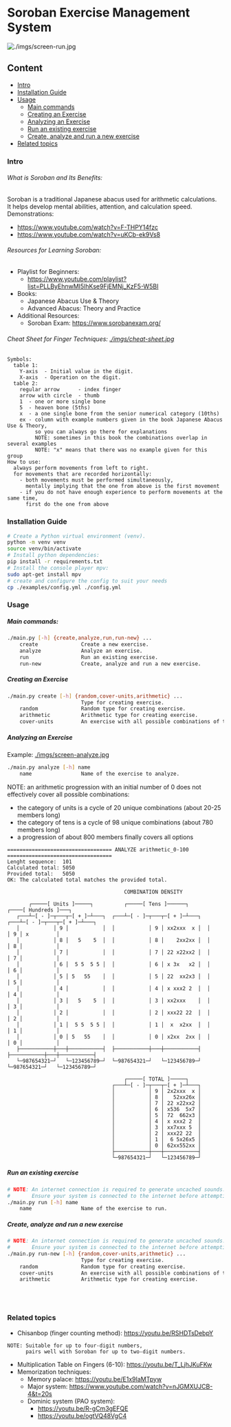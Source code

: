 # Soroban Exercise Management System
![./imgs/screen-run.jpg](./imgs/screen-run.jpg)
## Content
- [Intro](#Intro)
- [Installation Guide](#Installation-Guide)
- [Usage](#Usage)
   - [Main commands](#Main-commands)
   - [Creating an Exercise](#Creating-an-Exercise)
   - [Analyzing an Exercise](#Analyzing-an-Exercise)
   - [Run an existing exercise](#Run-an-existing-exercise)
   - [Create, analyze and run a new exercise](#Create-analyze-and-run-a-new-exercise)
- [Related topics](#Related-topics)

### Intro
###### What is Soroban and Its Benefits:
Soroban is a traditional Japanese abacus used for arithmetic calculations.<br>
It helps develop mental abilities, attention, and calculation speed.<br>
Demonstrations:
  - https://www.youtube.com/watch?v=F-THPY14fzc
  - https://www.youtube.com/watch?v=uKCb-ek9Vs8

###### Resources for Learning Soroban:
- Playlist for Beginners:
  - https://www.youtube.com/playlist?list=PLLByEhnwMI5lhKse9FjEMNj_KzF5-W5BI
- Books:
  - Japanese Abacus Use & Theory
  - Advanced Abacus: Theory and Practice
- Additional Resources:
  - Soroban Exam: https://www.sorobanexam.org/

###### Cheat Sheet for Finger Techniques: [./imgs/cheat-sheet.jpg](./imgs/cheat-sheet.jpg)
```
Symbols:
  table 1:
    Y-axis  - Initial value in the digit.
    X-axis  - Operation on the digit.
  table 2:
    regular arrow      - index finger
    arrow with circle  - thumb
    1  - one or more single bone
    5  - heaven bone (5ths)
    x  - a one single bone from the senior numerical category (10ths)
    ex - column with example numbers given in the book Japanese Abacus Use & Theory,
         so you can always go there for explanations
         NOTE: sometimes in this book the combinations overlap in several examples
         NOTE: "x" means that there was no example given for this group
How to use:
  always perform movements from left to right.
  for movements that are recorded horizontally:
    - both movements must be performed simultaneously,
      mentally implying that the one from above is the first movement
    - if you do not have enough experience to perform movements at the same time,
      first do the one from above
```

### Installation Guide
```bash
# Create a Python virtual environment (venv).
python -m venv venv
source venv/bin/activate
# Install python dependencies:
pip install -r requirements.txt
# Install the console player mpv:
sudo apt-get install mpv
# create and configure the config to suit your needs
cp ./examples/config.yml ./config.yml
```

### Usage
##### Main commands:
```bash
./main.py [-h] {create,analyze,run,run-new} ...
    create              Create a new exercise.
    analyze             Analyze an exercise.
    run                 Run an existing exercise.
    run-new             Create, analyze and run a new exercise.
```
##### Creating an Exercise
```bash
./main.py create [-h] {random,cover-units,arithmetic} ...
                        Type for creating exercise.
    random              Random type for creating exercise.
    arithmetic          Arithmetic type for creating exercise.
    cover-units         An exercise with all possible combinations of the number of units.
```
##### Analyzing an Exercise
Example: [./imgs/screen-analyze.jpg](./imgs/screen-analyze.jpg)
```bash
./main.py analyze [-h] name
    name                Name of the exercise to analyze.
```
NOTE: an arithmetic progression with an initial number of 0 does not effectively cover all possible combinations:
  - the category of units is a cycle of 20 unique combinations (about 20-25 members long)
  - the category of tens is a cycle of 98 unique combinations (about 780 members long)
  - a progression of about 800 members finally covers all options
```
================================== ANALYZE arithmetic_0-100 ==================================
Lenght sequence:  101
Calculated total: 5050
Provided total:   5050
OK: The calculated total matches the provided total.

                                      COMBINATION DENSITY

       ┌─────[ Units ]─────┐          ┌─────[ Tens ]──────┐          ┌────[ Hundreds ]───┐
   ┌───┴─[ - ]─┬───┬─[ + ]─┴───┐  ┌───┴─[ - ]─┬───┬─[ + ]─┴───┐  ┌───┴─[ - ]─┬───┬─[ + ]─┴───┐
   │           │ 9 │           │  │           │ 9 │ xx2xxx  x │  │           │ 9 │ x         │
   │           │ 8 │   5    5  │  │           │ 8 │    2xx2xx │  │           │ 8 │           │
   │           │ 7 │           │  │           │ 7 │ 22 x22xx2 │  │           │ 7 │           │
   │           │ 6 │  5 5  5 5 │  │           │ 6 │ x 3x   x2 │  │           │ 6 │           │
   │           │ 5 │ 5   55    │  │           │ 5 │ 22  xx2x3 │  │           │ 5 │           │
   │           │ 4 │           │  │           │ 4 │ x xxx2 2  │  │           │ 4 │           │
   │           │ 3 │   5    5  │  │           │ 3 │ xx2xxx    │  │           │ 3 │           │
   │           │ 2 │           │  │           │ 2 │ xxx22 22  │  │           │ 2 │           │
   │           │ 1 │  5 5  5 5 │  │           │ 1 │  x  x2xx  │  │           │ 1 │           │
   │           │ 0 │ 5   55    │  │           │ 0 │ x2xx  2xx │  │           │ 0 │           │
   ├───────────┼───┼───────────┤  ├───────────┼───┼───────────┤  ├───────────┼───┼───────────┤
   └─987654321─┘   └─123456789─┘  └─987654321─┘   └─123456789─┘  └─987654321─┘   └─123456789─┘

                                      ┌─────[ TOTAL ]─────┐
                                  ┌───┴─[ - ]─┬───┬─[ + ]─┴───┐
                                  │           │ 9 │ 2x2xxx  x │
                                  │           │ 8 │   52xx26x │
                                  │           │ 7 │ 22 x22xx2 │
                                  │           │ 6 │ x536  5x7 │
                                  │           │ 5 │ 72  662x3 │
                                  │           │ 4 │ x xxx2 2  │
                                  │           │ 3 │ xx7xxx 5  │
                                  │           │ 2 │ xxx22 22  │
                                  │           │ 1 │  6 5x26x5 │
                                  │           │ 0 │ 62xx552xx │
                                  ├───────────┼───┼───────────┤
                                  └─987654321─┘   └─123456789─┘
```
##### Run an existing exercise
```bash
# NOTE: An internet connection is required to generate uncached sounds.
#       Ensure your system is connected to the internet before attempting to play these exercises.
./main.py run [-h] name
    name                Name of the exercise to run.
```
##### Create, analyze and run a new exercise
```bash
# NOTE: An internet connection is required to generate uncached sounds.
#       Ensure your system is connected to the internet before attempting to play these exercises.
./main.py run-new [-h] {random,cover-units,arithmetic} ...
                        Type for creating exercise.
    random              Random type for creating exercise.
    cover-units         An exercise with all possible combinations of the number of units.
    arithmetic          Arithmetic type for creating exercise.
```
<br/>
<br/>

### Related topics
- Chisanbop (finger counting method): https://youtu.be/RSHDTsDebpY
```
NOTE: Suitable for up to four-digit numbers,
      pairs well with Soroban for up to two-digit numbers.
```
- Multiplication Table on Fingers (6-10): https://youtu.be/T_LjhJKuFKw
- Memorization techniques:
    - Memory palace: https://youtu.be/E1x9IaMTpyw
    - Major system: https://www.youtube.com/watch?v=nJGMXUJCB-4&t=20s
    - Dominic system (PAO system):
        - https://youtu.be/R-gCm3gEFQE
        - https://youtu.be/ogtVQ48VgC4
